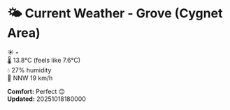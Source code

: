 # 🌤️ Current Weather - Grove (Cygnet Area)

☀️ **-**  
🌡️ 13.8°C (feels like 7.6°C)  
💧 27% humidity  
💨 NNW 19 km/h  

**Comfort:** Perfect 😌  
**Updated:** 20251018180000
